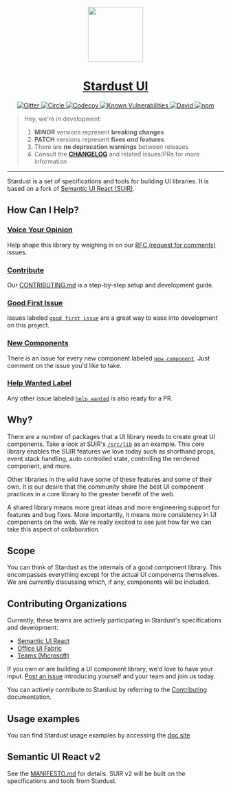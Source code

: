 <!-- Logo -->
<p align="center">
  <a href="https://stardust-ui.github.io/react">
    <img height="128" width="128" src="https://github.com/stardust-ui/react/raw/master/docs/src/logo.png">
  </a>
</p>

<!-- Name -->
<h1 align="center">
  <a href="https://stardust-ui.github.io/react">Stardust UI</a>
</h1>

<!-- Badges -->
<p align="center">
  <a href="https://gitter.im/stardust-ui/react">
    <img alt="Gitter" src="https://img.shields.io/badge/gitter-join_chat-1dce73.svg?logo=data%3Aimage%2Fsvg%2Bxml%3Bbase64%2CPD94bWwgdmVyc2lvbj0iMS4wIiBlbmNvZGluZz0iVVRGLTgiPz4NCjxzdmcgeG1sbnM9Imh0dHA6Ly93d3cudzMub3JnLzIwMDAvc3ZnIj48cmVjdCB4PSIwIiB5PSI1IiBmaWxsPSIjZmZmIiB3aWR0aD0iMSIgaGVpZ2h0PSI1Ii8%2BPHJlY3QgeD0iMiIgeT0iNiIgZmlsbD0iI2ZmZiIgd2lkdGg9IjEiIGhlaWdodD0iNyIvPjxyZWN0IHg9IjQiIHk9IjYiIGZpbGw9IiNmZmYiIHdpZHRoPSIxIiBoZWlnaHQ9IjciLz48cmVjdCB4PSI2IiB5PSI2IiBmaWxsPSIjZmZmIiB3aWR0aD0iMSIgaGVpZ2h0PSI0Ii8%2BPC9zdmc%2B&logoWidth=8&style=flat-square&maxAge=2592000" />
  </a>
  <a href="https://circleci.com/gh/stardust-ui/react/tree/master">
    <img alt="Circle" src="https://img.shields.io/circleci/project/github/stardust-ui/react/master.svg?style=flat-square" />
  </a>
  <a href="https://codecov.io/gh/stardust-ui/react">
    <img alt="Codecov" src="https://img.shields.io/codecov/c/github/stardust-ui/react/master.svg?style=flat-square" />
  </a>
  <a href="https://snyk.io/test/github/stardust-ui/react?targetFile=package.json">
    <img src="https://snyk.io/test/github/stardust-ui/react/badge.svg?targetFile=package.json" alt="Known Vulnerabilities" data-canonical-src="https://snyk.io/test/github/stardust-ui/react?targetFile=package.json" style="max-width:100%;">
  </a>
  <a href="https://david-dm.org/stardust-ui/react">
    <img alt="David" src="https://img.shields.io/david/stardust-ui/react.svg?style=flat-square" />
  </a>
  <a href="https://www.npmjs.com/package/@stardust-ui/react">
    <img alt="npm" src="https://img.shields.io/npm/v/@stardust-ui/react.svg?style=flat-square" />
  </a>
</p>

>Hey, we're in development:
>
>1. **MINOR** versions represent **breaking changes**
>1. **PATCH** versions represent **fixes _and_ features**
>1. There are **no deprecation warnings** between releases
>1. Consult the [**CHANGELOG**][4] and related issues/PRs for more information

***

Stardust is a set of specifications and tools for building UI libraries. It is based on a fork of [Semantic UI React (SUIR)][200].

## How Can I Help?

### [Voice Your Opinion][101]

Help shape this library by weighing in on our [RFC (request for comments)][101] issues. 

### [Contribute][3]

Our [CONTRIBUTING.md][3] is a step-by-step setup and development guide.

### [Good First Issue][103]

Issues labeled [`good first issue`][103] are a great way to ease into development on this project. 

### [New Components][102]

There is an issue for every new component labeled [`new component`][102].  Just comment on the issue you'd like to take.

### [Help Wanted Label][100]

Any other issue labeled [`help wanted`][100] is also ready for a PR.

## Why?

There are a number of packages that a UI library needs to create great UI components. Take a look at SUIR's [`/src/lib`][201] as an example. This core library enables the SUIR features we love today such as shorthand props, event stack handling, auto controlled state, controlling the rendered component, and more.

Other libraries in the wild have some of these features and some of their own. It is our desire that the community share the best UI component practices in a core library to the greater benefit of the web.

A shared library means more great ideas and more engineering support for features and bug fixes. More importantly, it means more consistency in UI components on the web. We're really excited to see just how far we can take this aspect of collaboration.

## Scope

You can think of Stardust as the internals of a good component library. This encompasses everything except for the actual UI components themselves. We are currently discussing which, if any, components will be included.

## Contributing Organizations

Currently, these teams are actively participating in Stardust's specifications and development:

- [Semantic UI React][200]
- [Office UI Fabric][300]
- [Teams (Microsoft)][301]

If you own or are building a UI component library, we'd love to have your input. [Post an issue][2] introducing yourself and your team and join us today.

You can actively contribute to Stardust by referring to the [Contributing][3] documentation.

## Usage examples

You can find Stardust usage examples by accessing the [doc site][5]

## Semantic UI React v2

See the [MANIFESTO.md][1] for details. SUIR v2 will be built on the specifications and tools from Stardust.

<!-- REPO -->
[1]: https://github.com/stardust-ui/react/blob/master/MANIFESTO.md
[2]: https://github.com/stardust-ui/react/issues/new/choose
[3]: https://github.com/stardust-ui/react/blob/master/.github/CONTRIBUTING.md
[4]: https://github.com/stardust-ui/react/blob/master/CHANGELOG.md
[5]: https://stardust-ui.github.io/react/quick-start

<!-- ISSUE LABELS -->
[100]: https://github.com/stardust-ui/react/labels/help%20wanted
[101]: https://github.com/stardust-ui/react/issues?q=is%3Aopen+RFC+label%3ARFC
[102]: https://github.com/stardust-ui/react/issues?q=is%3Aissue+is%3Aopen+label%3A%22new+component%22
[103]: https://github.com/stardust-ui/react/labels/good%20first%20issue

<!-- SUIR -->
[200]: https://github.com/Semantic-Org/Semantic-UI-React
[201]: https://github.com/Semantic-Org/Semantic-UI-React/tree/master/src/lib

<!-- EXTERNAL -->
[300]: https://developer.microsoft.com/en-us/fabric
[301]: https://products.office.com/en-US/microsoft-teams/group-chat-software
